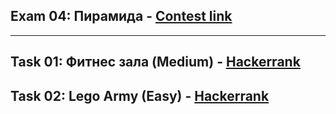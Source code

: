 ## Exam 04: Пирамида - [Contest link](<https://www.hackerrank.com/contests/sda-test4-2022-2023-343rrsdfs/challenges>)

---

## Task 01: Фитнес зала (Medium) - [Hackerrank](<https://www.hackerrank.com/contests/sda-test4-2022-2023-343rrsdfs/challenges/challenge-3768>)

## Task 02: Lego Army (Easy) - [Hackerrank](<https://www.hackerrank.com/contests/sda-test4-2022-2023-343rrsdfs/challenges/lego-army>)
